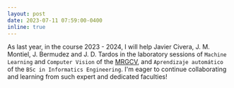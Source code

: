 ```yaml
---
layout: post
date: 2023-07-11 07:59:00-0400
inline: true
---
```


As last year, in the course 2023 - 2024, I will help Javier Civera, J. M. Montiel, J. Bermudez and J. D. Tardos in the laboratory sessions of `Machine Learning` and `Computer Vision` of the <a href="https://eina.unizar.es/MRGCV">MRGCV</a>, and `Aprendizaje automático` of the `BSc in Informatics Engineering`.  I'm eager to continue collaborating and learning from such expert and dedicated faculties!
